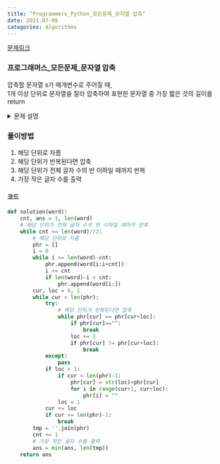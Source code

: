 ```yaml
---
title: “Programmers_Python_모든문제_문자열 압축"
date: 2021-07-08
categories: Algorithms
---
```


[문제링크](https://programmers.co.kr/learn/courses/30/lessons/60057)


### 프로그래머스_모든문제_문자열 압축

압축할 문자열 s가 매개변수로 주어질 때, <br>
1개 이상 단위로 문자열을 잘라 압축하여 표현한 문자열 중 가장 짧은 것의 길이를 return


<details>
  <summary>문제 설명</summary>

  문자열에서 같은 값이 연속해서 나타나는 것을 <br>
  그 문자의 개수와 반복되는 값으로 표현하여 더 짧은 문자열로 줄여서 표현하는 알고리즘을 공부하고 있습니다.<br>
  <br>
- 간단한 예 
  > "aabbaccc"의 경우 <br>
   "2a2ba3c"(문자가 반복되지 않아 한번만 나타난 경우 1은 생략함)와 같이 표현할 수 있음<br>
  
  > "ababcdcdababcdcd"의 경우 <br>
    문자를 1개 단위로 자르면 전혀 압축되지 않지만, <br>
    2개 단위로 잘라서 압축한다면 "2ab2cd2ab2cd"로 표현할 수 있습니다. <br>
    다른 방법으로 8개 단위로 잘라서 압축한다면 "2ababcdcd"로 표현할 수 있으며, 이때가 가장 짧게 압축하여 표현할 수 있는 방법<br>
</details>


### 풀이방법

1. 해당 단위로 자름
2. 해당 단위가 반복된다면 압축
3. 해당 단위가 전체 글자 수의 반 이하일 때까지 반복
4. 가장 작은 글자 수를 출력

#### 코드

```python
def solution(word):
    cnt, ans = 1, len(word)
    # 해당 단위가 전체 글자 수의 반 이하일 때까지 반복
    while cnt <= len(word)//2:
        # 해당 단위로 자름
        phr = []
        i = 0
        while i <= len(word)-cnt:
            phr.append(word[i:i+cnt])
            i += cnt
            if len(word)-i < cnt:
                phr.append(word[i:])
        cur, loc = 0, 1
        while cur < len(phr):
            try:
                # 해당 단위가 반복된다면 압축
                while phr[cur] == phr[cur+loc]:
                    if phr[cur]=="":
                        break
                    loc += 1
                    if phr[cur] != phr[cur+loc]:
                        break
            except:
                pass
            if loc > 1:
                if cur < len(phr)-1:
                    phr[cur] = str(loc)+phr[cur]
                    for i in range(cur+1, cur+loc):
                        phr[i] = ""
                loc = 1
            cur += loc
            if cur >= len(phr)-1:
                break
        tmp = ''.join(phr)
        cnt += 1
        # 가장 작은 글자 수를 출력
        ans = min(ans, len(tmp))
    return ans
```
